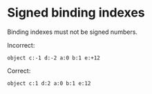 # Signed binding indexes

Binding indexes must not be signed numbers.

Incorrect:

```eo
object c:-1 d:-2 a:0 b:1 e:+12
```

Correct:

```eo
object c:1 d:2 a:0 b:1 e:12
```
